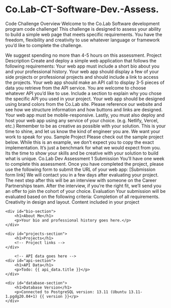 # Co.Lab-CT-Software-Dev.-Assess.
Code Challenge Overview Welcome to the Co.Lab Software development program code challenge! This challenge is designed to assess your ability to build a simple web page that meets specific requirements. You have the freedom, flexibility and creativity to use whatever language or framework you’d like to complete the challenge.

We suggest spending no more than 4-5 hours on this assessment.
Project Description
Create and deploy a simple web application that follows the following requirements:
Your web app must include a short bio about you and your professional history.
Your web app should display a few of your side projects or professional projects and should include a link to access the projects.
Your web app should make an API call to display 3-5 pieces of data you retrieve from the API service. You are welcome to choose whatever API you’d like to use.
Include a section to explain why you chose the specific API you used in your project.
Your web app should be designed using brand colors from the Co.Lab site. Please reference our website and see how we structure information and how buttons and links are designed.
Your web app must be mobile-responsive.
Lastly, you must also deploy and host your web app using any service of your choice. (e.g. Netlify, Vercel, etc.)
Remember to be as creative as possible with your solution. This is your time to shine, and let us know the kind of engineer you are. We want your work to speak for you.
Sample Project
Please check out the sample project below. While this is an example, we don’t expect you to copy the exact implementation. It’s just a benchmark for what we would expect from you. Its the time to show your skills and be creative with your solution to build what is unique.
Co.Lab Dev Assessment 1
Submission
You’ll have one week to complete this assessment.
Once you have completed the project, please use the following form to submit the URL of your web app:
[Submission form link] 
We will contact you in a few days after evaluating your project.
The next step after this will be an interview with someone on the Career Partnerships team.
After the interview, if you’re the right fit, we’ll send you an offer to join the cohort of your choice.
Evaluation
Your submission will be evaluated based on the following criteria:
Completion of all requirements.
Creativity in design and layout.
Content included in your project





















<!DOCTYPE html>
<html>
<head>
    <title>Your Web App</title>
    <!--<link rel="stylesheet" type="text/css" href="{{ url_for('static', filename='style.css') }}">-->
    <link rel="stylesheet" href="static/ style.css">
</head>


<body>

    <div id="bio-section">
        <h1>About Me</h1>
        <p>Your bio and professional history goes here.</p>
    </div>

    <div id="projects-section">
        <h1>Projects</h1>
        <!-- Project links -->
    </div>

        <!-- API data goes here -->
    <div id="api-section">
        <h1>API Data</h1>
        <p>Todo: {{ api_data.title }}</p>
    </div>
    
    <div id="database-section">
        <h1>Database Version</h1>
        <p>Connected to PostgreSQL version: 13.11 (Ubuntu 13.11-1.pgdg20.04+1) {{ version }}</p>
    </div>
    
</body>
</html>
